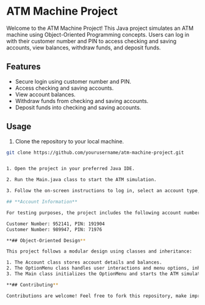 # ATM Machine Project

Welcome to the ATM Machine Project! This Java project simulates an ATM machine using Object-Oriented Programming concepts. Users can log in with their customer number and PIN to access checking and saving accounts, view balances, withdraw funds, and deposit funds.

## Features

- Secure login using customer number and PIN.
- Access checking and saving accounts.
- View account balances.
- Withdraw funds from checking and saving accounts.
- Deposit funds into checking and saving accounts.

## Usage

1. Clone the repository to your local machine.

```bash
git clone https://github.com/yourusername/atm-machine-project.git


1. Open the project in your preferred Java IDE.

2. Run the Main.java class to start the ATM simulation.

3. Follow the on-screen instructions to log in, select an account type, and perform transactions.

## **Account Information**

For testing purposes, the project includes the following account numbers and PINs:

Customer Number: 952141, PIN: 191904
Customer Number: 989947, PIN: 71976

**## Object-Oriented Design**

This project follows a modular design using classes and inheritance:

1. The Account class stores account details and balances.
2. The OptionMenu class handles user interactions and menu options, inheriting from the Account class.
3. The Main class initializes the OptionMenu and starts the ATM simulation.

**## Contributing**

Contributions are welcome! Feel free to fork this repository, make improvements, and create a pull request. If you find any issues or have suggestions, please open an issue.


